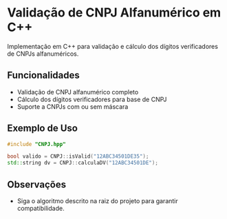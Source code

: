 # Validação de CNPJ Alfanumérico em C++

Implementação em C++ para validação e cálculo dos dígitos verificadores de CNPJs alfanuméricos.

## Funcionalidades

- Validação de CNPJ alfanumérico completo
- Cálculo dos dígitos verificadores para base de CNPJ
- Suporte a CNPJs com ou sem máscara

## Exemplo de Uso

```cpp
#include "CNPJ.hpp"

bool valido = CNPJ::isValid("12ABC34501DE35");
std::string dv = CNPJ::calculaDV("12ABC34501DE");
```

## Observações

- Siga o algoritmo descrito na raiz do projeto para garantir compatibilidade.
